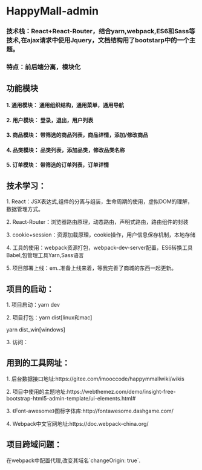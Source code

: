 <h1>HappyMall-admin</h1>
<h3>技术栈：React+React-Router，结合yarn,webpack,ES6和Sass等技术,在ajax请求中使用Jquery，文档结构用了bootstarp中的一个主题。
<h3>特点：前后端分离，模块化

<h2>功能模块</h2>
<h4>1. 通用模块：
    通用组织结构，通用菜单，通用导航
<h4>2. 用户模块：
    登录，退出，用户列表
<h4>3. 商品模块：
    带筛选的商品列表，商品详情，添加/修改商品
<h4>4. 品类模块：
    品类列表，添加品类，修改品类名称
<h4>5. 订单模块：
    带筛选的订单列表，订单详情

<h2>技术学习：</h2>
<p>1. React：JSX表达式,组件的分离与组装，生命周期的使用，虚拟DOM的理解，数据管理方式。
<p>2. React-Router：浏览器路由原理，动态路由，声明式路由，路由组件的封装
<p>3. cookie+session：资源加载原理，cookie操作，用户信息保存机制，本地存储
<p>4. 工具的使用：webpack资源打包，webpack-dev-server配置，ES6转换工具Babel,包管理工具Yarn,Sass语言
<p>5. 项目部署上线：em..准备上线来着，等我完善了商城的东西一起更新。

<h2>项目的启动：</h2>
<p>1. 项目启动：yarn dev
<p>2. 项目打包：yarn dist[linux和mac] 
              <p>yarn dist_win[windows]
<p>3. 访问：<http://localhost:8083>

<h2>用到的工具网址：</h2>
<p>1. 后台数据接口地址:https://gitee.com/imooccode/happymmallwiki/wikis
<p>2. 项目中使用的主题地址:https://webthemez.com/demo/insight-free-bootstrap-html5-admin-template/ui-elements.html#
<p>3. 《Font-awesome》图标字体库:http://fontawesome.dashgame.com/
<p>4. Webpack中文官网地址:https://doc.webpack-china.org/

<h2>项目跨域问题：</h2>
    <p>在webpack中配置代理,改变其域名`changeOrigin: true`.
